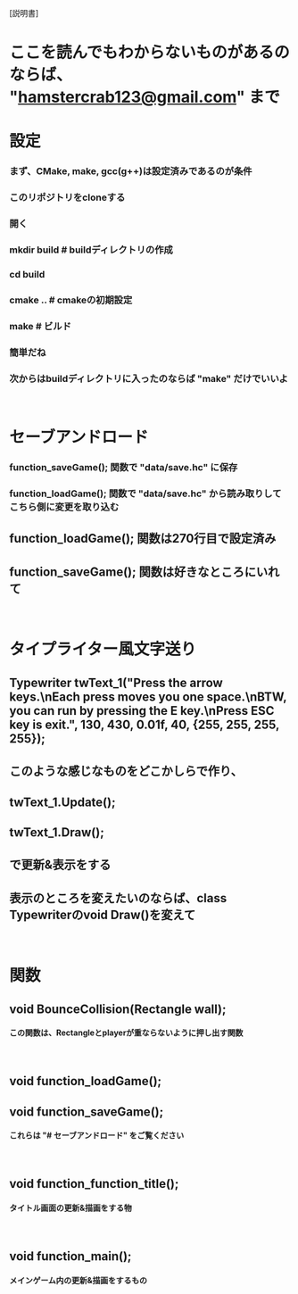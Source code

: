 [説明書]
# ここを読んでもわからないものがあるのならば、 "hamstercrab123@gmail.com" まで

# 設定
### まず、CMake, make, gcc(g++)は設定済みであるのが条件
### このリポジトリをcloneする
### 開く
### mkdir build # buildディレクトリの作成
### cd build
### cmake .. # cmakeの初期設定
### make # ビルド
### 簡単だね
### 次からはbuildディレクトリに入ったのならば "make" だけでいいよ

<br>

# セーブアンドロード
### function_saveGame(); 関数で "data/save.hc" に保存
### function_loadGame(); 関数で "data/save.hc" から読み取りしてこちら側に変更を取り込む

## function_loadGame(); 関数は270行目で設定済み
## function_saveGame(); 関数は好きなところにいれて

<br>

# タイプライター風文字送り
## Typewriter twText_1("Press the arrow keys.\nEach press moves you one space.\nBTW, you can run by pressing the E key.\nPress ESC key is exit.", 130, 430, 0.01f, 40, {255, 255, 255, 255});
## このような感じなものをどこかしらで作り、
## twText_1.Update();
## twText_1.Draw();
## で更新&表示をする
## 表示のところを変えたいのならば、class Typewriterのvoid Draw()を変えて

<br>

# 関数
## void BounceCollision(Rectangle wall);
#### この関数は、Rectangleとplayerが重ならないように押し出す関数

<br>

## void function_loadGame();
## void function_saveGame();
#### これらは "# セーブアンドロード" をご覧ください

<br>

## void function_function_title();
#### タイトル画面の更新&描画をする物

<br>

## void function_main();
#### メインゲーム内の更新&描画をするもの
